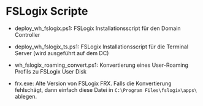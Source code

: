 # FSLogix Scripte

- deploy_wh_fslogix.ps1: FSLogix Installationsscript für den Domain Controller

- deploy_wh_fslogix_ts.ps1: FSLogix Installationsscript für die Terminal Server (wird ausgeführt auf dem DC)

- wh_fslogix_roaming_convert.ps1: Konvertierung eines User-Roaming Profils zu FSLogix User Disk

- frx.exe: Alte Version von FSLogix FRX. Falls die Konvertierung fehlschägt, dann einfach diese Datei in ```C:\Program Files\fslogix\apps\``` ablegen.